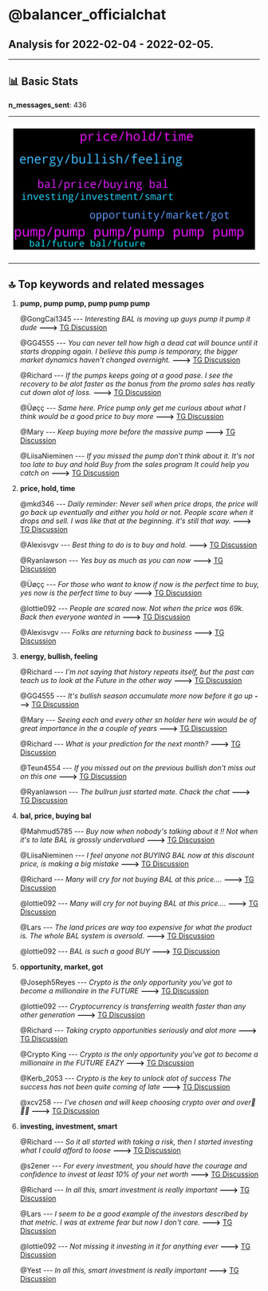 # **@balancer_officialchat**
 ## Analysis for **2022-02-04** - **2022-02-05**.

---

## 📊 **Basic Stats**

**n_messages_sent**: 436

---
![wordcloud](balancer_officialchat_1Days_wordcloud.png)

---


## 🔝 **Top keywords and related messages**

1. **pump, pump pump, pump pump pump**

    @GongCai1345 --- *Interesting BAL is moving up guys pump it pump it dude* **--->** [TG Discussion](https://t.me/balancer_officialchat/29974)

    @GG4555 --- *You can never tell how high a dead cat will bounce until it starts dropping again. I believe this pump is temporary, the bigger market dynamics haven't changed overnight.* **--->** [TG Discussion](https://t.me/balancer_officialchat/30256)

    @Richard --- *If the pumps keeps going at a good pase. I see the recovery to be alot faster as the bonus from the promo sales has really cut down alot of loss.* **--->** [TG Discussion](https://t.me/balancer_officialchat/30049)

    @Üøçç --- *Same here. Price pump only get me curious about what I think would be a good price to buy more* **--->** [TG Discussion](https://t.me/balancer_officialchat/30174)

    @Mary --- *Keep buying more before the massive pump* **--->** [TG Discussion](https://t.me/balancer_officialchat/30035)

    @LiisaNieminen --- *If you missed the pump don't think about it. It's not too late to buy and hold Buy from the sales program It could help you catch on* **--->** [TG Discussion](https://t.me/balancer_officialchat/30241)

2. **price, hold, time**

    @mkd346 --- *Daily reminder:  Never sell when price drops, the price will go back up eventually and either you hold or not. People scare when it drops and sell. I was like that at the beginning. it's still that way.* **--->** [TG Discussion](https://t.me/balancer_officialchat/29992)

    @Alexisvgv --- *Best thing to do is to buy and hold.* **--->** [TG Discussion](https://t.me/balancer_officialchat/30064)

    @Ryanlawson --- *Yes buy as much as you can now* **--->** [TG Discussion](https://t.me/balancer_officialchat/30070)

    @Üøçç --- *For those who want to know if now is the perfect time to buy, yes now is the perfect time to buy* **--->** [TG Discussion](https://t.me/balancer_officialchat/30079)

    @lottie092 --- *People are scared now. Not when the price was 69k. Back then everyone wanted in* **--->** [TG Discussion](https://t.me/balancer_officialchat/30057)

    @Alexisvgv --- *Folks are returning back to business* **--->** [TG Discussion](https://t.me/balancer_officialchat/30041)

3. **energy, bullish, feeling**

    @Richard --- *I'm not saying that history repeats itself, but the past can teach us to look at the Future in the other way* **--->** [TG Discussion](https://t.me/balancer_officialchat/30415)

    @GG4555 --- *It's bullish season accumulate more now before it go up* **--->** [TG Discussion](https://t.me/balancer_officialchat/30389)

    @Mary --- *Seeing each and every other sn holder here win would be of great importance in the a couple of years* **--->** [TG Discussion](https://t.me/balancer_officialchat/30200)

    @Richard --- *What is your prediction for the next month?* **--->** [TG Discussion](https://t.me/balancer_officialchat/30233)

    @Teun4554 --- *If you missed out on the previous bullish don't miss out on this one* **--->** [TG Discussion](https://t.me/balancer_officialchat/30257)

    @Ryanlawson --- *The bullrun just started mate. Chack the chat* **--->** [TG Discussion](https://t.me/balancer_officialchat/30033)

4. **bal, price, buying bal**

    @Mahmud5785 --- *Buy now when nobody's talking about it !! Not when it's to late  BAL is grossly undervalued* **--->** [TG Discussion](https://t.me/balancer_officialchat/30545)

    @LiisaNieminen --- *I feel anyone not BUYING BAL now at this discount price, is making a big mistake* **--->** [TG Discussion](https://t.me/balancer_officialchat/30375)

    @Richard --- *Many will cry for not buying BAL at this price....* **--->** [TG Discussion](https://t.me/balancer_officialchat/30031)

    @lottie092 --- *Many will cry for not buying BAL at this price....* **--->** [TG Discussion](https://t.me/balancer_officialchat/30154)

    @Lars --- *The land prices are way too expensive for what the product is. The whole BAL system is oversold.* **--->** [TG Discussion](https://t.me/balancer_officialchat/29968)

    @lottie092 --- *BAL is such a good BUY* **--->** [TG Discussion](https://t.me/balancer_officialchat/30206)

5. **opportunity, market, got**

    @Joseph5Reyes --- *Crypto is the only opportunity you've got to become a millionaire in the FUTURE* **--->** [TG Discussion](https://t.me/balancer_officialchat/30009)

    @lottie092 --- *Cryptocurrency is transferring wealth faster than any other generation* **--->** [TG Discussion](https://t.me/balancer_officialchat/30321)

    @Richard --- *Taking crypto opportunities seriously and alot more* **--->** [TG Discussion](https://t.me/balancer_officialchat/30542)

    @Crypto King --- *Crypto is the only opportunity you've got to become a millionaire in the FUTURE EAZY* **--->** [TG Discussion](https://t.me/balancer_officialchat/30105)

    @Kerb_2053 --- *Crypto is the key to unlock alot of success The success has not been quite coming of late* **--->** [TG Discussion](https://t.me/balancer_officialchat/30222)

    @xcv258 --- *I've chosen and will keep choosing crypto over and over🚀🚀🤑* **--->** [TG Discussion](https://t.me/balancer_officialchat/30061)

6. **investing, investment, smart**

    @Richard --- *So it all started with taking a risk, then I started investing what I could afford to loose* **--->** [TG Discussion](https://t.me/balancer_officialchat/30541)

    @s2ener --- *For every investment, you should have the courage and confidence to invest at least 10% of your net worth* **--->** [TG Discussion](https://t.me/balancer_officialchat/30359)

    @Richard --- *In all this, smart investment is really important* **--->** [TG Discussion](https://t.me/balancer_officialchat/30130)

    @Lars --- *I seem to be a good example of the investors described by that metric. I was at extreme fear but now I don't care.* **--->** [TG Discussion](https://t.me/balancer_officialchat/30184)

    @lottie092 --- *Not missing it investing in it for anything ever* **--->** [TG Discussion](https://t.me/balancer_officialchat/30207)

    @Yest --- *In all this, smart investment is really important* **--->** [TG Discussion](https://t.me/balancer_officialchat/30409)

